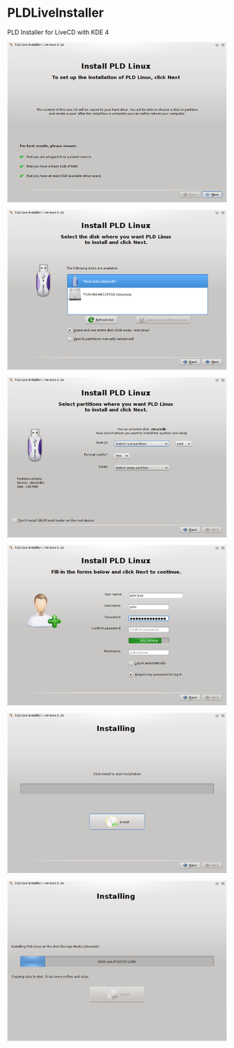 PLDLiveInstaller
================

PLD Installer for LiveCD with KDE 4

![Alt text](screenshots/01.png "Start screen")

![Alt text](screenshots/02.png "Select disk")

![Alt text](screenshots/03.png "Select partition")

![Alt text](screenshots/04.png "Create user")

![Alt text](screenshots/05.png "Install")

![Alt text](screenshots/06.png "Installation progress")
